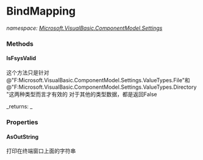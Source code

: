 ﻿
# BindMapping
_namespace: [Microsoft.VisualBasic.ComponentModel.Settings](N-Microsoft.VisualBasic.ComponentModel.Settings.md)_



### Methods

#### IsFsysValid
这个方法只是针对@"F:Microsoft.VisualBasic.ComponentModel.Settings.ValueTypes.File"和@"F:Microsoft.VisualBasic.ComponentModel.Settings.ValueTypes.Directory"这两种类型而言才有效的
 对于其他的类型数据，都是返回False

_returns: _


### Properties

#### AsOutString
打印在终端窗口上面的字符串

